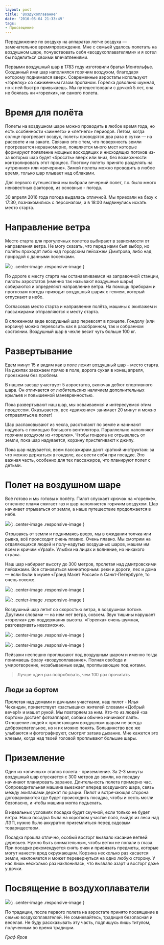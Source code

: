 ```yaml
---
layout: post
title: 'Воздухоплавание'
date: '2016-05-04 21:33:49'
tags:
- Просвещение
---
```


Передвижение по воздуху на аппаратах легче воздуха — замечательное времяпровождение. Мне с семьей удалось полетать на воздушном шаре, почувствовать себя «воздухоплавателями» и я хотел бы поделиться своими впечатлениями.

Первыми воздушный шар в 1783 году изготовили братья Монгольфье. Созданный ими шар наполнялся горячим воздухом, благодаря которому поднимался вверх. Современные аэростаты используют «горелку» со сжиженным газом пропаном. Горелка довольно шумная, но к ней быстро привыкаешь. Мы путешествовали с дочкой 5 лет, она не боялась ни «горелки», ни самого полета. 


# Время для полёта
Полеты на воздушном шаре можно проводить в любое время года, но есть особенности «зимнего» и «летнего» периодов.  Летом, когда солнце прогревает воздух, полеты проводятся два раза в сутки — на рассвете и на закате. Связано это с тем, что поверхность земли прогревается неравномерно, появляется много мест  которые формируют появление мощных восходящих и нисходящих потоков из-за которых шар будет «бросать» вверх или вниз, без возможности контролировать этот процесс. Поэтому полеты принято разделять на «утренние» или «вечерние». Зимой полеты можно проводить в любое время, только шар плывает над облаками.

Для первого путешествия мы выбрали вечерний полет, т.к. было много неизвестных факторов, из основных - погода. 

30 апреля 2016 года погода выдалась отличной. Мы приехали на базу к 17:30, познакомились с персоналом, а в 18:00 выдвинулись искать место старта.


# Направление ветра
Место старта для прогулочных полетов выбирают в зависимости от направления ветра. Не могу сказать, что перед нами был выбор, но полёты проходят либо над городским пейзажем Дмитрова, либо над природой с дачными поселками.

![](/images/2016/05/IMG_7012.JPG){: .center-image .responsive-image }

По дороге к месту старта мы останавливаемся на заправочной станции, пилоты аэростатов (именно так называют воздушные шары) собираются и определяют направление ветра. На помощь приборам и прогнозам погоды приходит воздушный шарик с гелием, который отпускают в небо.

Согласовав место старта и направление полёта, машины с экипажем и пассажирами отправляются к месту старта. 

В сложенном виде воздушный шар перевозят в прицепе. Гондолу (или корзину) можно перевозить как в разобранном, так и собранном состоянии. Воздушный шар в чехле весит чуть больше 100 кг.


# Развертывание
Едем минут 15 и видим как в поле лежит воздушный шар - место старта. На джипах заезжаем прямо в поле, дорога сухая в конец апреля, проезжаем без проблем.

В нашем заезде участвует 5 аэростатов, включая дебют спортивного шара. Он отличается от любительских наличием дополнительных крыльев и повышенной маневренностью. 

Пока развертывают наш шар, мы осваиваемся и интересуемся этим процессом. Оказывается, все «движение» занимает 20 минут и можно отправляться в полет!

Шар распаковывают из чехла, расстилают по земле и начинают надувать с помощью большого вентилятора. Параллельно наполняют горячим воздухом из «горелки».  Чтобы гондола не отрывалась от земли, пока шар надувается, корзину пристегивают к джипу.

Пока шар надувается, всем пассажирам дают краткий инструктаж: за что можно держаться в гондоле,  как вести себя при посадке. Это важная часть, особенно для тех пассажиров, что планируют полет с детьми. 


# Полет на воздушном шаре
Всё готово и мы готовы к полёту. Пилот спускает крючок на «горелке», огненное пламя сжигает газ и шар наполняется горячим воздухом. Шар начинает отрываться от земли, а наше путешествие продолжается в небе. 

![](/images/2016/05/IMG_7007.JPG){: .center-image .responsive-image }

Отрываясь от земли и поднимаясь вверх, мы в ожидании толчка или рывка, всё происходит очень плавно. Очень плавно. Мы смотрим на отдаляющихся людей и полу-надутых воздушных шаров, машем им всем и кричим «Ураа!». Улыбки на лицах и волнение, но никакого страха. 

Наш шар набирает высоту до 300 метров, пролетая над дмитровскими пейзажами. Все становиться миниатюрным: реки и дороги, лес и дома — если были в музее «Гранд Макет Россия» в Санкт-Петербурге, то очень похоже.

![](/images/2016/05/IMG_7082.JPG){: .center-image .responsive-image }

![](/images/2016/05/IMG_7115.JPG){: .center-image .responsive-image }

Воздушный шар летит со скоростью ветра, в воздушном потоке. Другими словами — на нем нет ветра, совсем. Звук тишины нарушает «горелка» для поддержания высоты. «Горелка» очень шумная, разговаривать невозможно. 

![](/images/2016/05/IMG_7134.JPG){: .center-image .responsive-image }

![](/images/2016/05/IMG_7136.JPG){: .center-image .responsive-image }

Пейзажи неспешно проплывают под воздушным шаром и именно тогда понимаешь фразу «воздухоплавание». Полная свобода и умиротворение, незабываемые виды, проплывающие под ногами. 

> Лучше один раз попробовать, чем 100 раз прочитать


## Люди за бортом
Пролетая над домами и дачными участками, наш пилот - Илья Чекандин, приветствует «застывших» жителей словами «Добрый вечер!» и машет рукой. Мы повторяем за ним. Кто-то из людей «за бортом» достает фотоаппарат, собаки обычно начинают лаять. Отношение людей к пролетающим воздушным шарам не всегда доброжелательное, но и их можно понять. Большинство все же улыбаются и фотографируют, смотрят затаив дыхание. Мне кажется это клевым, когда над твоей головой проплывают большие шары.  


# Приземление
Один из «эпичных» этапов полета - приземление. За 2-3 минуты воздушный шар спускается с 300 метров до земли, но посадку начинают планировать заранее. Длительность полета примерно час. Сопроводительная машина выезжает вперед воздушного шара, связь между экипажами держат по рации.  Пилот и встречающая сторона договариваются где будет происходить посадка, чтобы и сесть могли безопасно, и чтобы машина могла подъехать.

В идеальных условиях посадка будет скучной, если только не будет ветра. Наша посадка была на коротком участке поля, выйдя из леса над ЛЭП, нужно было аккуратно приземлиться перед садовым товариществом. 

Посадка прошла отлично, особый восторг вызвало касание ветвей деревьев. Нужно быть внимательным, чтобы ветки не попали в глаза. При посадке рекомендуется снять очки и привязать предметы, которые могут нанести вред окружающим. Корзина несколько раз касается земли, наклоняется и может перевернуться на одно любую сторону. У нас лишь несколько раз наклонилась, что вызвало азарт и восторг даже у дочки. 


# Посвящение в воздухоплаватели

![](/images/2016/05/IMG_7199.JPG){: .center-image .responsive-image }

По традиции, после первого полета на аэростате принято посвящение в семью воздухоплавателей. Не сомневайтесь, традиция безопасная и веселая. Не буду рассказывать эту часть, подпишусь лишь титулом, полученным во время традиции.

*Граф Яров*
